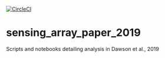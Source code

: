 [![CircleCI](https://circleci.com/gh/woolfson-group/sensing_array_paper_2019.svg?style=svg&circle-token=5335e8a13970b368b8b3499fb146c4911c7bab7e)](https://circleci.com/gh/woolfson-group/sensing_array_paper_2019)

# sensing_array_paper_2019
Scripts and notebooks detailing analysis in Dawson et al., 2019
